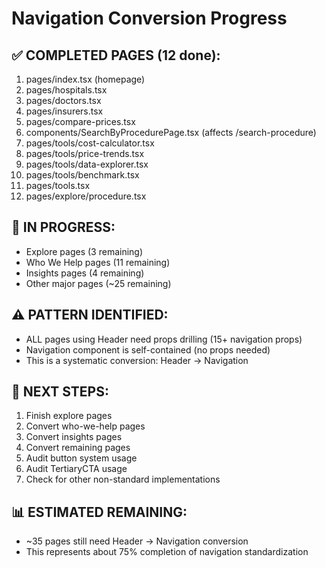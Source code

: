 # Navigation Conversion Progress

## ✅ COMPLETED PAGES (12 done):

1. pages/index.tsx (homepage)
2. pages/hospitals.tsx
3. pages/doctors.tsx
4. pages/insurers.tsx
5. pages/compare-prices.tsx
6. components/SearchByProcedurePage.tsx (affects /search-procedure)
7. pages/tools/cost-calculator.tsx
8. pages/tools/price-trends.tsx
9. pages/tools/data-explorer.tsx
10. pages/tools/benchmark.tsx
11. pages/tools.tsx
12. pages/explore/procedure.tsx

## 🔄 IN PROGRESS:

- Explore pages (3 remaining)
- Who We Help pages (11 remaining)
- Insights pages (4 remaining)
- Other major pages (~25 remaining)

## ⚠️ PATTERN IDENTIFIED:

- ALL pages using Header need props drilling (15+ navigation props)
- Navigation component is self-contained (no props needed)
- This is a systematic conversion: Header → Navigation

## 🎯 NEXT STEPS:

1. Finish explore pages
2. Convert who-we-help pages
3. Convert insights pages
4. Convert remaining pages
5. Audit button system usage
6. Audit TertiaryCTA usage
7. Check for other non-standard implementations

## 📊 ESTIMATED REMAINING:

- ~35 pages still need Header → Navigation conversion
- This represents about 75% completion of navigation standardization
